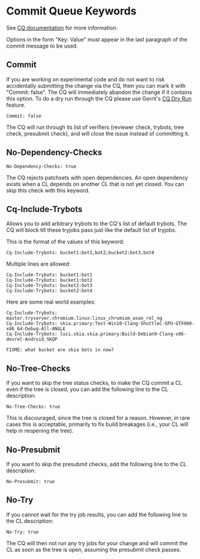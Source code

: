 Commit Queue Keywords
=====================

See [CQ
documentation](https://chromium.googlesource.com/chromium/src/+/master/docs/infra/cq.md)
for more information.

Options in the form "Key: Value"  must appear in the last paragraph of the
commit message to be used.


Commit
------

If you are working on experimental code and do not want to risk accidentally
submitting the change via the CQ, then you can mark it with "Commit: false".
The CQ will immediately abandon the change if it contains this option.
To do a dry run through the CQ please use Gerrit's [CQ Dry
Run](https://groups.google.com/a/chromium.org/forum/#!topic/chromium-dev/G5-X0_tfmok)
feature.

    Commit: false

The CQ will run through its list of verifiers (reviewer check, trybots, tree check,
presubmit check), and will close the issue instead of committing it.


No-Dependency-Checks
--------------------

    No-Dependency-Checks: true

The CQ rejects patchsets with open dependencies. An open dependency exists when a CL
depends on another CL that is not yet closed. You can skip this check with this keyword.


Cq-Include-Trybots
------------------

Allows you to add arbitrary trybots to the CQ's list of default trybots.
The CQ will block till these tryjobs pass just like the default list of tryjobs.

This is the format of the values of this keyword:

    Cq-Include-Trybots: bucket1:bot1,bot2;bucket2:bot3,bot4

Multiple lines are allowed:

    Cq-Include-Trybots: bucket1:bot1
    Cq-Include-Trybots: bucket1:bot2
    Cq-Include-Trybots: bucket2:bot3
    Cq-Include-Trybots: bucket2:bot4

Here are some real world examples:

    Cq-Include-Trybots: master.tryserver.chromium.linux:linux_chromium_asan_rel_ng
    Cq-Include-Trybots: skia.primary:Test-Win10-Clang-ShuttleC-GPU-GTX960-x86_64-Debug-All-ANGLE
    Cq-Include-Trybots: luci.skia.skia.primary:Build-Debian9-Clang-x86-devrel-Android_SKQP

    FIXME: what bucket are skia bots in now?


No-Tree-Checks
--------------

If you want to skip the tree status checks, to make the CQ commit a CL even if
the tree is closed, you can add the following line to the CL description:

    No-Tree-Checks: true

This is discouraged, since the tree is closed for a reason. However, in rare
cases this is acceptable, primarily to fix build breakages (i.e., your CL will
help in reopening the tree).


No-Presubmit
------------

If you want to skip the presubmit checks, add the following line to the CL description:

    No-Presubmit: true


No-Try
------

If you cannot wait for the try job results, you can add the following line to
the CL description:

    No-Try: true

The CQ will then not run any try jobs for your change and will commit the CL as
soon as the tree is open, assuming the presubmit check passes.
